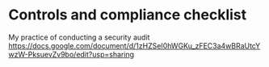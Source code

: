 # Controls and compliance checklist
My practice of conducting a security audit
https://docs.google.com/document/d/1zHZSeI0hWGKu_zFEC3a4wBRaUtcYwzW-PksuevZv9bo/edit?usp=sharing
